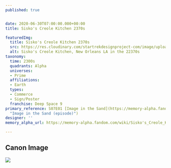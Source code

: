 ```yaml
---
published: true


date: 2020-06-30T07:00:00.000+00:00
title: Sisko's Creole Kitchen 2370s

featuredImg:
  title: Sisko's Creole Kitchen 2370s
  src: https://res.cloudinary.com/startrekdesignproject-com/image/upload/v1593562992/SiskosCreoleKitchen.png
  alt: Sisko's Creole Kitchen, New Orleans LA in the 22370s
taxonomy:
  time: 2300s
  quadrants: Alpha
  universes:
  - Prime
  affiliations:
  - Earth
  types:
  - Commerce
  - Sign/Poster
  franchise: Deep Space 9
primary_reference: S07E01 [Image in the Sand](https://memory-alpha.fandom.com/wiki/Image_in_the_Sand_(episode)
  "Image in the Sand (episode)")
designer: ''
memory_alpha_url: https://memory-alpha.fandom.com/wiki/Sisko's_Creole_Kitchen

---
```

## Canon Image

![](https://res.cloudinary.com/startrekdesignproject-com/image/upload/v1593562992/Siskos_DS9-7x1.jpg)